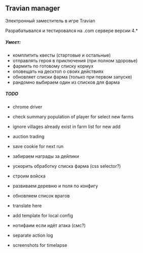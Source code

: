 Travian manager
---

Электронный заместитель в игре Travian

Разрабатывался и тестировался на .com сервере версии 4.*

##### Умеет:
- комплитить квесты (стартовые и остальные)
- отправлять героя в приключения (при полном здоровье)
- фармить по готовому списку кормух
- оповещать на десктоп о своих действиях
- обновляет списки фарма (только при первом запуске)
- рандомно выбираем один из списков для фарма


##### TODO
- chrome driver

- check summary population of player for select new farms
- ignore villages already exist in farm list for new add
- auction trading
- save cookie for next run
- забираем награды за дейлики
- ускорить обработку списка фарма (css selector?)

- строим войска
- развиваем деревню и поля по конфигу
- обновляем список врагов
- translate here
- add template for local config

- нотифаим если идёт атака (смс?)
- separate action log
- screenshots for timelapse
